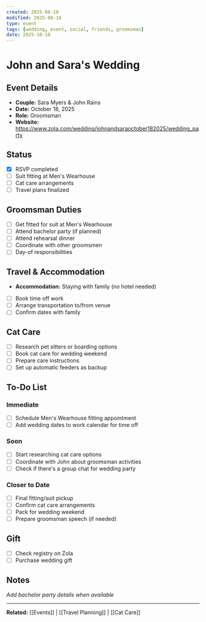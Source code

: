 ```yaml
---
created: 2025-08-18
modified: 2025-08-18
type: event
tags: [wedding, event, social, friends, groomsman]
date: 2025-10-18
---
```


# John and Sara's Wedding

## Event Details
- **Couple:** Sara Myers & John Rains
- **Date:** October 18, 2025
- **Role:** Groomsman
- **Website:** https://www.zola.com/wedding/johnandsaraoctober182025/wedding_party

## Status
- [x] RSVP completed
- [ ] Suit fitting at Men's Wearhouse
- [ ] Cat care arrangements
- [ ] Travel plans finalized

## Groomsman Duties
- [ ] Get fitted for suit at Men's Wearhouse
- [ ] Attend bachelor party (if planned)
- [ ] Attend rehearsal dinner
- [ ] Coordinate with other groomsmen
- [ ] Day-of responsibilities

## Travel & Accommodation
- **Accommodation:** Staying with family (no hotel needed)
- [ ] Book time off work
- [ ] Arrange transportation to/from venue
- [ ] Confirm dates with family

## Cat Care
- [ ] Research pet sitters or boarding options
- [ ] Book cat care for wedding weekend
- [ ] Prepare care instructions
- [ ] Set up automatic feeders as backup

## To-Do List
### Immediate
- [ ] Schedule Men's Wearhouse fitting appointment
- [ ] Add wedding dates to work calendar for time off

### Soon
- [ ] Start researching cat care options
- [ ] Coordinate with John about groomsman activities
- [ ] Check if there's a group chat for wedding party

### Closer to Date
- [ ] Final fitting/suit pickup
- [ ] Confirm cat care arrangements
- [ ] Pack for wedding weekend
- [ ] Prepare groomsman speech (if needed)

## Gift
- [ ] Check registry on Zola
- [ ] Purchase wedding gift

## Notes
*Add bachelor party details when available*

---
**Related:** [[Events]] | [[Travel Planning]] | [[Cat Care]]